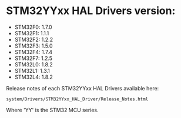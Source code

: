 # STM32YYxx HAL Drivers version:

  * STM32F0: 1.7.0
  * STM32F1: 1.1.1
  * STM32F2: 1.2.2
  * STM32F3: 1.5.0
  * STM32F4: 1.7.4
  * STM32F7: 1.2.5
  * STM32L0: 1.8.2
  * STM32L1: 1.3.1
  * STM32L4: 1.8.2

Release notes of each STM32YYxx HAL Drivers available here:

`system/Drivers/STM32YYxx_HAL_Driver/Release_Notes.html`

Where 'YY' is the STM32 MCU series.
